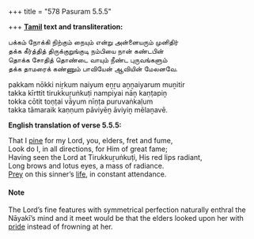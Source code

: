 +++
title = "578 Pasuram 5.5.5"

+++
**[Tamil](/definition/tamil#history "show Tamil definitions") text and transliteration:**

பக்கம் நோக்கி நிற்கும் நையும் என்று அன்னையரும் முனிதிர்  
தக்க கீர்த்தித் திருக்குறுங்குடி நம்பியை நான் கண்டபின்  
தொக்க சோதித் தொண்டை வாயும் நீண்ட புருவங்களும்  
தக்க தாமரைக் கண்ணும் பாவியேன் ஆவியின் மேலனவே.

pakkam nōkki niṟkum naiyum eṉṟu aṉṉaiyarum muṉitir  
takka kīrttit tirukkuṟuṅkuṭi nampiyai nāṉ kaṇṭapiṉ  
tokka cōtit toṇṭai vāyum nīṇṭa puruvaṅkaḷum  
takka tāmaraik kaṇṇum pāviyēṉ āviyiṉ mēlaṉavē.

**English translation of verse 5.5.5:**

That I [pine](/definition/pine#history "show pine definitions") for my Lord, you, elders, fret and fume,  
Look do I, in all directions, for Him of great fame;  
Having seen the Lord at Tirukkuṟuṅkuṭi, His red lips radiant,  
Long brows and lotus eyes, a mass of radiance.  
[Prey](/definition/prey#history "show Prey definitions") on this sinner’s [life](/definition/life#history "show life definitions"), in constant attendance.

#### Note

The Lord’s fine features with symmetrical perfection naturally enthral the Nāyakī’s mind and it meet would be that the elders looked upon her with [pride](/definition/pride#history "show pride definitions") instead of frowning at her.


